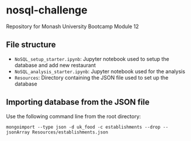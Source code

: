 # nosql-challenge
Repository for Monash University Bootcamp Module 12

## File structure
- `NoSQL_setup_starter.ipynb`: Jupyter notebook used to setup the database and add new restaurant
- `NoSQL_analysis_starter.ipynb`: Jupyter notebook used for the analysis
- `Resources`: Directory containing the JSON file used to set up the database

## Importing database from the JSON file
Use the following command line from the root directory:
```
mongoimport --type json -d uk_food -c establishments --drop --jsonArray Resources/establishments.json
```